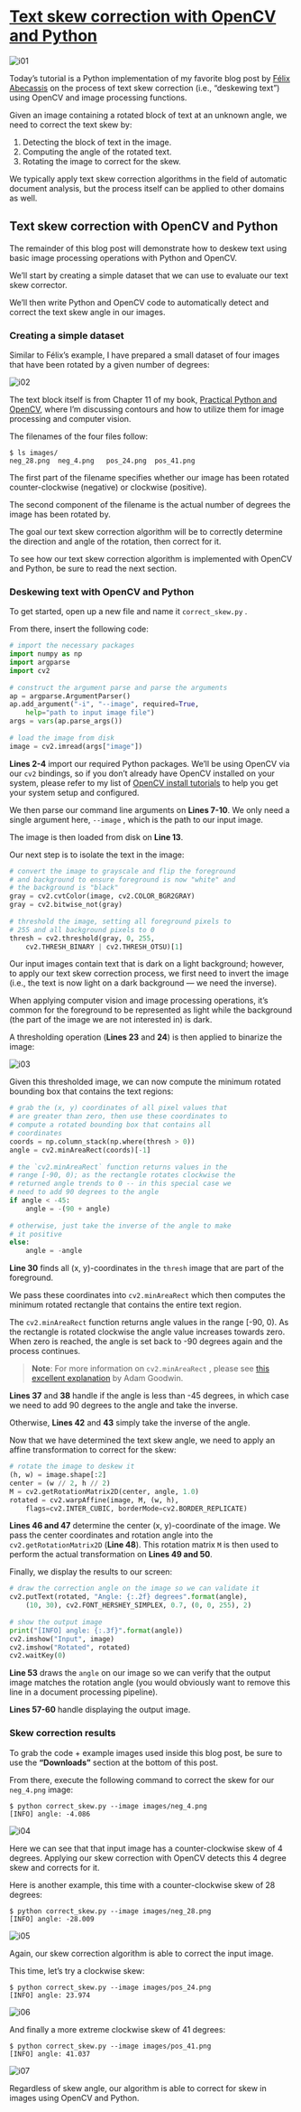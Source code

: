 # [Text skew correction with OpenCV and Python][source]

![i01]

Today’s tutorial is a Python implementation of my favorite blog post by [Félix Abecassis][01] on the process of text skew correction (i.e., “deskewing text”) using OpenCV and image processing functions.

Given an image containing a rotated block of text at an unknown angle, we need to correct the text skew by:

1. Detecting the block of text in the image.
2. Computing the angle of the rotated text.
3. Rotating the image to correct for the skew.

We typically apply text skew correction algorithms in the field of automatic document analysis, but the process itself can be applied to other domains as well.

## Text skew correction with OpenCV and Python

The remainder of this blog post will demonstrate how to deskew text using basic image processing operations with Python and OpenCV.

We’ll start by creating a simple dataset that we can use to evaluate our text skew corrector.

We’ll then write Python and OpenCV code to automatically detect and correct the text skew angle in our images.

### Creating a simple dataset

Similar to Félix’s example, I have prepared a small dataset of four images that have been rotated by a given number of degrees:

![i02]

The text block itself is from Chapter 11 of my book, [Practical Python and OpenCV][02], where I’m discussing contours and how to utilize them for image processing and computer vision.

The filenames of the four files follow:

```
$ ls images/
neg_28.png	neg_4.png	pos_24.png	pos_41.png
```

The first part of the filename specifies whether our image has been rotated counter-clockwise (negative) or clockwise (positive).

The second component of the filename is the actual number of degrees the image has been rotated by.

The goal our text skew correction algorithm will be to correctly determine the direction and angle of the rotation, then correct for it.

To see how our text skew correction algorithm is implemented with OpenCV and Python, be sure to read the next section.

### Deskewing text with OpenCV and Python

To get started, open up a new file and name it `correct_skew.py` .

From there, insert the following code:

```python
# import the necessary packages
import numpy as np
import argparse
import cv2
 
# construct the argument parse and parse the arguments
ap = argparse.ArgumentParser()
ap.add_argument("-i", "--image", required=True,
	help="path to input image file")
args = vars(ap.parse_args())
 
# load the image from disk
image = cv2.imread(args["image"])
```

**Lines 2-4** import our required Python packages. We’ll be using OpenCV via our `cv2`  bindings, so if you don’t already have OpenCV installed on your system, please refer to my list of [OpenCV install tutorials][03] to help you get your system setup and configured.

We then parse our command line arguments on **Lines 7-10**. We only need a single argument here, `--image` , which is the path to our input image.

The image is then loaded from disk on **Line 13**.

Our next step is to isolate the text in the image:

```python
# convert the image to grayscale and flip the foreground
# and background to ensure foreground is now "white" and
# the background is "black"
gray = cv2.cvtColor(image, cv2.COLOR_BGR2GRAY)
gray = cv2.bitwise_not(gray)
 
# threshold the image, setting all foreground pixels to
# 255 and all background pixels to 0
thresh = cv2.threshold(gray, 0, 255,
	cv2.THRESH_BINARY | cv2.THRESH_OTSU)[1]
```

Our input images contain text that is dark on a light background; however, to apply our text skew correction process, we first need to invert the image (i.e., the text is now light on a dark background — we need the inverse).

When applying computer vision and image processing operations, it’s common for the foreground to be represented as light while the background (the part of the image we are not interested in) is dark.

A thresholding operation (**Lines 23** and **24**) is then applied to binarize the image:

![i03]

Given this thresholded image, we can now compute the minimum rotated bounding box that contains the text regions:

```python
# grab the (x, y) coordinates of all pixel values that
# are greater than zero, then use these coordinates to
# compute a rotated bounding box that contains all
# coordinates
coords = np.column_stack(np.where(thresh > 0))
angle = cv2.minAreaRect(coords)[-1]
 
# the `cv2.minAreaRect` function returns values in the
# range [-90, 0); as the rectangle rotates clockwise the
# returned angle trends to 0 -- in this special case we
# need to add 90 degrees to the angle
if angle < -45:
	angle = -(90 + angle)
 
# otherwise, just take the inverse of the angle to make
# it positive
else:
	angle = -angle
```

**Line 30** finds all (x, y)-coordinates in the `thresh`  image that are part of the foreground.

We pass these coordinates into `cv2.minAreaRect`  which then computes the minimum rotated rectangle that contains the entire text region.

The `cv2.minAreaRect`  function returns angle values in the range [-90, 0). As the rectangle is rotated clockwise the angle value increases towards zero. When zero is reached, the angle is set back to -90 degrees again and the process continues.

> **Note**: For more information on `cv2.minAreaRect` , please see [this excellent explanation][04] by Adam Goodwin.

**Lines 37** and **38** handle if the angle is less than -45 degrees, in which case we need to add 90 degrees to the angle and take the inverse.

Otherwise, **Lines 42** and **43** simply take the inverse of the angle.

Now that we have determined the text skew angle, we need to apply an affine transformation to correct for the skew:

```python
# rotate the image to deskew it
(h, w) = image.shape[:2]
center = (w // 2, h // 2)
M = cv2.getRotationMatrix2D(center, angle, 1.0)
rotated = cv2.warpAffine(image, M, (w, h),
	flags=cv2.INTER_CUBIC, borderMode=cv2.BORDER_REPLICATE)
```

**Lines 46 and 47** determine the center (x, y)-coordinate of the image. We pass the center  coordinates and rotation angle into the `cv2.getRotationMatrix2D`  (**Line 48**). This rotation matrix `M`  is then used to perform the actual transformation on **Lines 49 and 50**.

Finally, we display the results to our screen:

```python
# draw the correction angle on the image so we can validate it
cv2.putText(rotated, "Angle: {:.2f} degrees".format(angle),
	(10, 30), cv2.FONT_HERSHEY_SIMPLEX, 0.7, (0, 0, 255), 2)
 
# show the output image
print("[INFO] angle: {:.3f}".format(angle))
cv2.imshow("Input", image)
cv2.imshow("Rotated", rotated)
cv2.waitKey(0)
```

**Line 53** draws the `angle`  on our image so we can verify that the output image matches the rotation angle (you would obviously want to remove this line in a document processing pipeline).

**Lines 57-60** handle displaying the output image.

### Skew correction results

To grab the code + example images used inside this blog post, be sure to use the **“Downloads”** section at the bottom of this post.

From there, execute the following command to correct the skew for our `neg_4.png`  image:

```
$ python correct_skew.py --image images/neg_4.png 
[INFO] angle: -4.086
```

![i04]

Here we can see that that input image has a counter-clockwise skew of 4 degrees. Applying our skew correction with OpenCV detects this 4 degree skew and corrects for it.

Here is another example, this time with a counter-clockwise skew of 28 degrees:

```
$ python correct_skew.py --image images/neg_28.png 
[INFO] angle: -28.009
```

![i05]

Again, our skew correction algorithm is able to correct the input image.

This time, let’s try a clockwise skew:

```
$ python correct_skew.py --image images/pos_24.png 
[INFO] angle: 23.974
```

![i06]

And finally a more extreme clockwise skew of 41 degrees:

```
$ python correct_skew.py --image images/pos_41.png 
[INFO] angle: 41.037
```
![i07]

Regardless of skew angle, our algorithm is able to correct for skew in images using OpenCV and Python.




[04]: http://stackoverflow.com/questions/15956124/minarearect-angles-unsure-about-the-angle-returned
[03]: https://www.pyimagesearch.com/opencv-tutorials-resources-guides/
[02]: https://www.pyimagesearch.com/practical-python-opencv/
[01]: http://felix.abecassis.me/2011/10/opencv-rotation-deskewing/
[source]: https://www.pyimagesearch.com/2017/02/20/text-skew-correction-opencv-python/

[i07]: img/text_skew_pos41_results.png "Figure 6: Deskewing text with OpenCV."
[i06]: img/text_skew_pos24_results.png "Figure 5: Correcting for skew in text regions with computer vision."
[i05]: img/text_skew_neg28_results.png "Figure 4: Deskewing images using OpenCV and Python."
[i04]: img/text_skew_neg4_results.png "Figure 3: Applying skew correction using OpenCV and Python."
[i03]: img/text_skew_thresh.jpg "Figure 2: Applying a thresholding operation to binarize our image. Our text is now white on a black background."
[i02]: img/text_skew_inputs.png "Figure 1: Our four example images that we’ll be applying text skew correction to with OpenCV and Python."
[i01]: img/text_skew_pos41_results.png